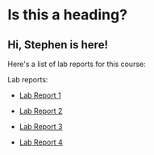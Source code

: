# Is this a heading?
## Hi, Stephen is here!
Here's a list of lab reports for this course:

Lab reports: 
* [Lab Report 1](lab-report-1-week-2.html)

* [Lab Report 2](lab-report-2-week-4.html)

* [Lab Report 3](lab-report-3-week-6.html)

* [Lab Report 4](lab-report-4-week-8.html)